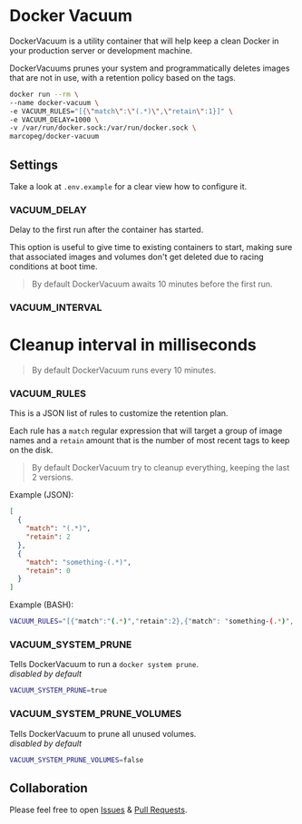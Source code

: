 # Docker Vacuum

DockerVacuum is a utility container that will help keep a clean Docker in your
production server or development machine.

DockerVacuums prunes your system and programmatically deletes images that are not
in use, with a retention policy based on the tags.

```bash
docker run --rm \
--name docker-vacuum \
-e VACUUM_RULES="[{\"match\":\"(.*)\",\"retain\":1}]" \
-e VACUUM_DELAY=1000 \
-v /var/run/docker.sock:/var/run/docker.sock \
marcopeg/docker-vacuum
```

## Settings

Take a look at `.env.example` for a clear view how to configure it.

### VACUUM_DELAY

Delay to the first run after the container has started.

This option is useful to give time to existing containers to start, making sure that associated images and volumes don't get deleted due to racing conditions at boot time.

> By default DockerVacuum awaits 10 minutes before the first run.

### VACUUM_INTERVAL

# Cleanup interval in milliseconds

> By default DockerVacuum runs every 10 minutes.

### VACUUM_RULES

This is a JSON list of rules to customize the retention plan.

Each rule has a `match` regular expression that will target a group of image names
and a `retain` amount that is the number of most recent tags to keep on the disk.

> By default DockerVacuum try to cleanup everything, keeping the last 2 versions.

Example (JSON):

```json
[
  {
    "match": "(.*)",
    "retain": 2
  },
  {
    "match": "something-(.*)",
    "retain": 0
  }
]
```

Example (BASH):

```bash
VACUUM_RULES="[{"match":"(.*)","retain":2},{"match": "something-(.*)", "retain":0}]"
```

### VACUUM_SYSTEM_PRUNE

Tells DockerVacuum to run a `docker system prune`.  
_disabled by default_

```bash
VACUUM_SYSTEM_PRUNE=true
```

### VACUUM_SYSTEM_PRUNE_VOLUMES

Tells DockerVacuum to prune all unused volumes.  
_disabled by default_

```bash
VACUUM_SYSTEM_PRUNE_VOLUMES=false
```

## Collaboration

Please feel free to open [Issues](https://github.com/marcopeg/docker-vacuum/issues) & [Pull Requests](https://github.com/marcopeg/docker-vacuum/pulls).
